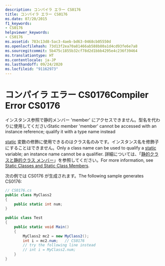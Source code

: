 ```yaml
---
description: コンパイラ エラー CS0176
title: コンパイラ エラー CS0176
ms.date: 07/20/2015
f1_keywords:
- CS0176
helpviewer_keywords:
- CS0176
ms.assetid: 783c13d8-5ac3-4aeb-bd63-0468cb05550d
ms.openlocfilehash: 73d13f2ea70a81466ab588b80a1d4cd93fe6e7a8
ms.sourcegitcommit: 5b475c1855b32cf78d2d1bbb4295e4c236f39464
ms.translationtype: HT
ms.contentlocale: ja-JP
ms.lasthandoff: 09/24/2020
ms.locfileid: "91162973"
---
```

# <a name="compiler-error-cs0176"></a><span data-ttu-id="f77b8-103">コンパイラ エラー CS0176</span><span class="sxs-lookup"><span data-stu-id="f77b8-103">Compiler Error CS0176</span></span>

<span data-ttu-id="f77b8-104">インスタンス参照で静的メンバー 'member' にアクセスできません。型名を代わりに使用してください</span><span class="sxs-lookup"><span data-stu-id="f77b8-104">Static member 'member' cannot be accessed with an instance reference; qualify it with a type name instead</span></span>  
  
 <span data-ttu-id="f77b8-105">[static](../language-reference/keywords/static.md) 変数の修飾に使用できるのはクラス名のみです。インスタンス名を修飾子にすることはできません。</span><span class="sxs-lookup"><span data-stu-id="f77b8-105">Only a class name can be used to qualify a [static](../language-reference/keywords/static.md) variable; an instance name cannot be a qualifier.</span></span> <span data-ttu-id="f77b8-106">詳細については、「[静的クラスと静的クラス メンバー](../programming-guide/classes-and-structs/static-classes-and-static-class-members.md)」を参照してください。</span><span class="sxs-lookup"><span data-stu-id="f77b8-106">For more information, see [Static Classes and Static Class Members](../programming-guide/classes-and-structs/static-classes-and-static-class-members.md).</span></span>  
  
 <span data-ttu-id="f77b8-107">次の例では CS0176 が生成されます。</span><span class="sxs-lookup"><span data-stu-id="f77b8-107">The following sample generates CS0176:</span></span>  
  
```csharp  
// CS0176.cs  
public class MyClass2  
{  
    public static int num;  
}  
  
public class Test  
{  
    public static void Main()  
    {  
        MyClass2 mc2 = new MyClass2();  
        int i = mc2.num;   // CS0176  
        // try the following line instead  
        // int i = MyClass2.num;  
    }  
}  
```

